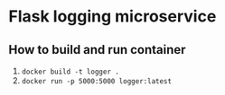 # Flask logging microservice

## How to build and run container

1. `docker build -t logger .`
2. `docker run -p 5000:5000 logger:latest`
